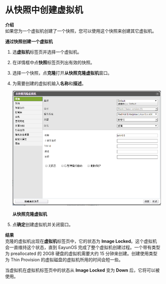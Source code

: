 # 从快照中创建虚拟机

**介绍**<br/>
如果您为一个虚拟机创建了一个快照，您可以使用这个快照来创建其它虚拟机。


**通过快照创建一个虚拟机**

1. 选**虚拟机**标签页并选择一个虚拟机。

2. 在详情框中点**快照**标签页列出有效的快照。

3. 选择一个快照，点**克隆**打开**从快照克隆虚拟机**窗口。

4. 为需要创建的虚拟机输入**名称**和**描述**。

   ![从快照克隆虚拟机](../../images/vm-clone-from-snapshot.png)

   **从快照克隆虚拟机**

5. 点**确定**创建虚拟机并关闭窗口。


**结果**<br/>
克隆的虚拟机出现在**虚拟机**标签页中，它的状态为 **Image Locked**。这个虚拟机会一直维持这个状态，直到 EayunOS 完成了整个虚拟机创建过程。一个带有类型为 preallocated 的 20GB 硬盘的虚拟机需要大约 15 分钟来创建。创建使用类型为 Thin Provision 的虚拟磁盘的虚拟机所用的时间会短一些。

当虚拟机在虚拟机标签页中的状态从 **Image Locked** 变为 **Down** 后，它将可以被使用。
